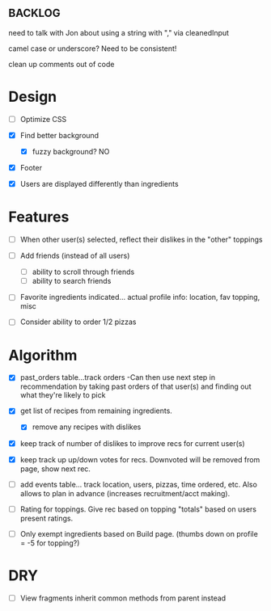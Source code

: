 ## BACKLOG


need to talk with Jon about using a string with "," via cleanedInput

camel case or underscore?  Need to be consistent!

clean up comments out of code

# Design
 - [ ] Optimize CSS
 - [x] Find better background
 	-  [x] fuzzy background? NO
 - [x] Footer
 - [x] Users are displayed differently than ingredients



# Features
 - [ ] When other user(s) selected, reflect their dislikes in the "other" toppings
 - [ ] Add friends (instead of all users)
 	- [ ] ability to scroll through friends
 	- [ ] ability to search friends
 - [ ] Favorite ingredients indicated...  actual profile info: location, fav topping, misc
 - [ ] Consider ability to order 1/2 pizzas



# Algorithm
 -  [x] past_orders table...track orders
 	-Can then use next step in recommendation by taking past orders of that user(s) and finding out what they're likely to pick
 -  [x] get list of recipes from remaining ingredients.
 	-  [x] remove any recipes with dislikes
 -  [x] keep track of number of dislikes to improve recs for current user(s)
 - [x] keep track up up/down votes for recs.  Downvoted will be removed from page, show next rec.
 - [ ] add events table...  track location, users, pizzas, time ordered, etc. Also allows to plan in advance (increases recruitment/acct making).
 - [ ] Rating for toppings.  Give rec based on topping "totals" based on users present ratings.
 - [ ] Only exempt ingredients based on Build page. (thumbs down on profile = -5 for topping?)



# DRY
 - [ ] View fragments inherit common methods from parent instead
